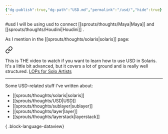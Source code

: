 ```yaml
---
{"dg-publish":true,"dg-path":"USD.md","permalink":"/usd/","hide":true}
---
```


#usd
I will be using usd to connect [[sprouts/thoughts/Maya\|Maya]] and [[sprouts/thoughts/Houdini\|Houdini]] . 

As I mention in the [[sprouts/thoughts/solaris\|solaris]] page:

<div class="transclusion internal-embed is-loaded"><a class="markdown-embed-link" href="/sprouts/thoughts/solaris/#a12d99" aria-label="Open link"><svg xmlns="http://www.w3.org/2000/svg" width="24" height="24" viewBox="0 0 24 24" fill="none" stroke="currentColor" stroke-width="2" stroke-linecap="round" stroke-linejoin="round" class="svg-icon lucide-link"><path d="M10 13a5 5 0 0 0 7.54.54l3-3a5 5 0 0 0-7.07-7.07l-1.72 1.71"></path><path d="M14 11a5 5 0 0 0-7.54-.54l-3 3a5 5 0 0 0 7.07 7.07l1.71-1.71"></path></svg></a><div class="markdown-embed">



This is THE video to watch if you want to learn how to use USD in Solaris. It's a little bit advanced, but it covers a lot of ground and is really well structured.  [LOPs for Solo Artists](https://youtu.be/WfC16LYYIAw?si=ploDRBvjzZE26z33) 

</div></div>


---
Some USD-related stuff I've written about:
- [[sprouts/thoughts/solaris\|solaris]]
- [[sprouts/thoughts/USD\|USD]]
- [[sprouts/thoughts/sublayer\|sublayer]]
- [[sprouts/thoughts/layer\|layer]]
- [[sprouts/thoughts/layerstack\|layerstack]]

{ .block-language-dataview}
